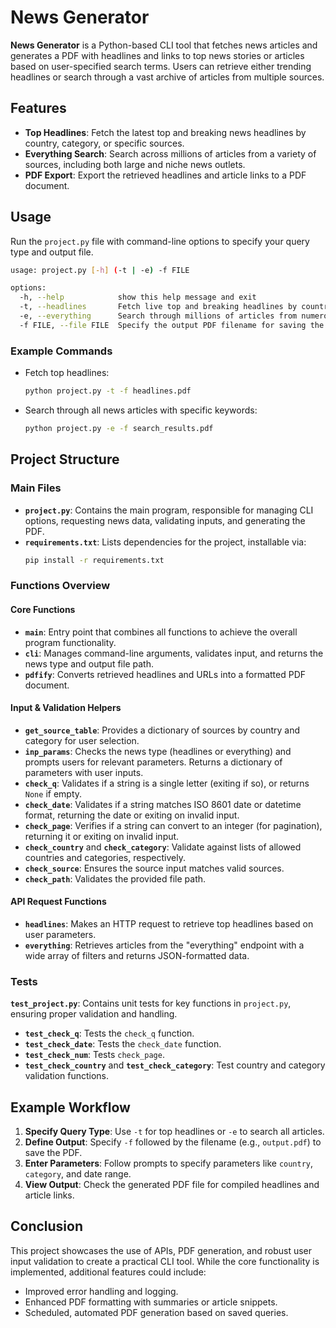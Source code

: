 # News Generator

**News Generator** is a Python-based CLI tool that fetches news articles and generates a PDF with headlines and links to top news stories or articles based on user-specified search terms. Users can retrieve either trending headlines or search through a vast archive of articles from multiple sources. 

## Features

- **Top Headlines**: Fetch the latest top and breaking news headlines by country, category, or specific sources.
- **Everything Search**: Search across millions of articles from a variety of sources, including both large and niche news outlets.
- **PDF Export**: Export the retrieved headlines and article links to a PDF document.

## Usage

Run the `project.py` file with command-line options to specify your query type and output file. 

```bash
usage: project.py [-h] (-t | -e) -f FILE

options:
  -h, --help            show this help message and exit
  -t, --headlines       Fetch live top and breaking headlines by country, category, or specific sources.
  -e, --everything      Search through millions of articles from numerous news sources and blogs.
  -f FILE, --file FILE  Specify the output PDF filename for saving the news results.
```

### Example Commands

- Fetch top headlines:
  ```bash
  python project.py -t -f headlines.pdf
  ```
- Search through all news articles with specific keywords:
  ```bash
  python project.py -e -f search_results.pdf
  ```

## Project Structure

### Main Files

- **`project.py`**: Contains the main program, responsible for managing CLI options, requesting news data, validating inputs, and generating the PDF.
- **`requirements.txt`**: Lists dependencies for the project, installable via:
  ```bash
  pip install -r requirements.txt
  ```

### Functions Overview

#### Core Functions

- **`main`**: Entry point that combines all functions to achieve the overall program functionality.
- **`cli`**: Manages command-line arguments, validates input, and returns the news type and output file path.
- **`pdfify`**: Converts retrieved headlines and URLs into a formatted PDF document.

#### Input & Validation Helpers

- **`get_source_table`**: Provides a dictionary of sources by country and category for user selection.
- **`inp_params`**: Checks the news type (headlines or everything) and prompts users for relevant parameters. Returns a dictionary of parameters with user inputs.
- **`check_q`**: Validates if a string is a single letter (exiting if so), or returns `None` if empty.
- **`check_date`**: Validates if a string matches ISO 8601 date or datetime format, returning the date or exiting on invalid input.
- **`check_page`**: Verifies if a string can convert to an integer (for pagination), returning it or exiting on invalid input.
- **`check_country`** and **`check_category`**: Validate against lists of allowed countries and categories, respectively.
- **`check_source`**: Ensures the source input matches valid sources.
- **`check_path`**: Validates the provided file path.

#### API Request Functions

- **`headlines`**: Makes an HTTP request to retrieve top headlines based on user parameters.
- **`everything`**: Retrieves articles from the "everything" endpoint with a wide array of filters and returns JSON-formatted data.

### Tests

**`test_project.py`**: Contains unit tests for key functions in `project.py`, ensuring proper validation and handling.

- **`test_check_q`**: Tests the `check_q` function.
- **`test_check_date`**: Tests the `check_date` function.
- **`test_check_num`**: Tests `check_page`.
- **`test_check_country`** and **`test_check_category`**: Test country and category validation functions.

## Example Workflow

1. **Specify Query Type**: Use `-t` for top headlines or `-e` to search all articles.
2. **Define Output**: Specify `-f` followed by the filename (e.g., `output.pdf`) to save the PDF.
3. **Enter Parameters**: Follow prompts to specify parameters like `country`, `category`, and date range.
4. **View Output**: Check the generated PDF file for compiled headlines and article links.

## Conclusion

This project showcases the use of APIs, PDF generation, and robust user input validation to create a practical CLI tool. While the core functionality is implemented, additional features could include:
- Improved error handling and logging.
- Enhanced PDF formatting with summaries or article snippets.
- Scheduled, automated PDF generation based on saved queries.

